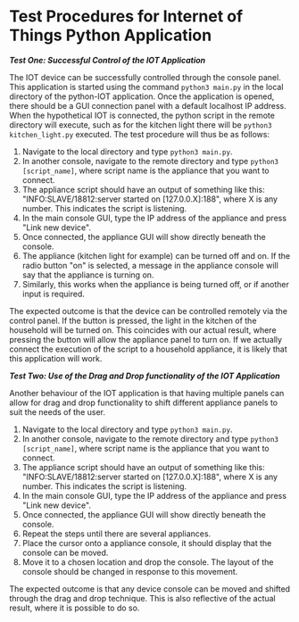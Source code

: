# Test Procedures for Internet of Things Python Application

***Test One: Successful Control of the IOT Application***

The IOT device can be successfully controlled through the console panel. This application is started using the command `python3 main.py` in the local directory of the python-IOT application. Once the application is opened, there should be a GUI connection panel with a default localhost IP address. When the hypothetical IOT is connected, the python script in the remote directory will execute, such as for the kitchen light there will be `python3 kitchen_light.py` executed. The test procedure will thus be as follows:

1. Navigate to the local directory and type `python3 main.py`.
2. In another console, navigate to the remote directory and type `python3 [script_name]`, where script name is the appliance that you want to connect.
3. The appliance script should have an output of something like this: "INFO:SLAVE/18812:server started on [127.0.0.X]:188", where X is any number. This indicates the script is listening.
4. In the main console GUI, type the IP address of the appliance and press "Link new device".
5. Once connected, the appliance GUI will show directly beneath the console.
6. The appliance (kitchen light for example) can be turned off and on. If the radio button "on" is selected, a message in the appliance console will say that the appliance is turning on.
7. Similarly, this works when the appliance is being turned off, or if another input is required.

The expected outcome is that the device can be controlled remotely via the control panel. If the button is pressed, the light in the kitchen of the household will be turned on. This coincides with our actual result, where pressing the button will allow the appliance panel to turn on. If we actually connect the execution of the script to a household appliance, it is likely that this application will work.

***Test Two: Use of the Drag and Drop functionality of the IOT Application***

Another behaviour of the IOT application is that having multiple panels can allow for drag and drop functionality to shift different appliance panels to suit the needs of the user.

1. Navigate to the local directory and type `python3 main.py`.
2. In another console, navigate to the remote directory and type `python3 [script_name]`, where script name is the appliance that you want to connect.
3. The appliance script should have an output of something like this: "INFO:SLAVE/18812:server started on [127.0.0.X]:188", where X is any number. This indicates the script is listening.
4. In the main console GUI, type the IP address of the appliance and press "Link new device".
5. Once connected, the appliance GUI will show directly beneath the console.
6. Repeat the steps until there are several appliances.
7. Place the cursor onto a appliance console, it should display that the console can be moved.
8. Move it to a chosen location and drop the console. The layout of the console should be changed in response to this movement.

The expected outcome is that any device console can be moved and shifted through the drag and drop technique. This is also reflective of the actual result, where it is possible to do so.
